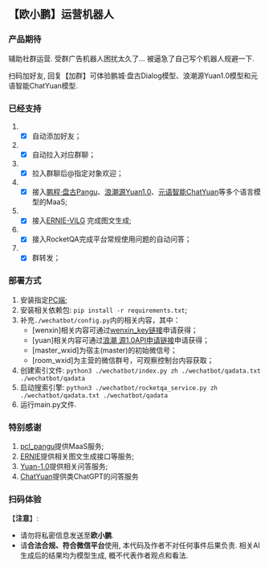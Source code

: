 ## 【**欧小鹏**】运营机器人

### 产品期待

辅助社群运营. 受群广告机器人困扰太久了... 被逼急了自己写个机器人规避一下.

扫码加好友, 回复【加群】可体验鹏城·盘古Dialog模型、浪潮源Yuan1.0模型和元语智能ChatYuan模型.

### 已经支持

1. - [x] 自动添加好友；
2. - [x] 自动拉入对应群聊；
3. - [x] 拉入群聊后@指定对象欢迎；
4. - [x] 接入[鹏程·盘古Pangu](https://git.openi.org.cn/PCL-Platform.Intelligence/pcl_pangu)、[浪潮源Yuan1.0]()、[元语智能ChatYuan]()等多个语言模型的MaaS; 
5. - [x] 接入[ERNIE-VILG](https://wenxin.baidu.com/moduleApi/ernieVilg) 完成图文生成; 
6. - [x] 接入RocketQA完成平台常规使用问题的自动问答；
7. - [x] 群转发；

### 部署方式

1. 安装指定[PC端](https://git.openi.org.cn/attachments/3bf60134-9d9d-437a-acf4-bfcc50521997?type=0); 
2. 安装相关依赖包: `pip install -r requirements.txt`;
3. 补充`./wechatbot/config.py`内的相关内容，其中：
    - [wenxin]相关内容可通过[wenxin_key链接](https://wenxin.baidu.com/moduleApi/key)申请获得；
    - [yuan]相关内容可通过[浪潮 源1.0API申请链接](https://air.inspur.com/apply-api)申请获得；
    - [master_wxid]为宿主(master)的初始微信号；
    - [room_wxid]为主营的微信群号，可观察控制台内容获取；
4. 创建索引文件: `python3 ./wechatbot/index.py zh ./wechatbot/qadata.txt ./wechatbot/qadata`
5. 启动搜索引擎: `python3 ./wechatbot/rocketqa_service.py zh ./wechatbot/qadata.txt ./wechatbot/qadata`
6. 运行main.py文件.

### 特别感谢

1. [pcl_pangu](https://git.openi.org.cn/PCL-Platform.Intelligence/pcl_pangu)提供MaaS服务; 
2. [ERNIE](https://wenxin.baidu.com/)提供相关图文生成接口等服务; 
3. [Yuan-1.0](https://air.inspur.com/home)提供相关问答服务; 
4. [ChatYuan]()提供类ChatGPT的问答服务

### 扫码体验

【**注意**】:
* 请勿将私密信息发送至**欧小鹏**.
* 请**合法合规、符合微信平台**使用, 本代码及作者不对任何事件后果负责. 相关AI生成后的结果均为模型生成, 概不代表作者观点和看法.  
